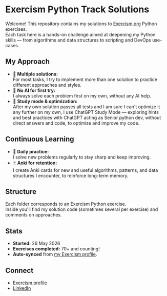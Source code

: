 # Exercism Python Track Solutions

Welcome! This repository contains my solutions to [Exercism.org](https://exercism.org/tracks/python) Python exercises.  
Each task here is a hands-on challenge aimed at deepening my Python skills — from algorithms and data structures to scripting and DevOps use-cases.

## My Approach

- 📝 **Multiple solutions:**  
  For most tasks, I try to implement more than one solution to practice different approaches and styles.
- 🚫 **No AI for first try:**  
  I always solve each problem first on my own, without any AI help.
- 🎯 **Study mode & optimization:**  
  After my own solution passes all tests and I am sure I can't optimize it any further on my own, I use ChatGPT Study Mode — exploring hints and best practices with ChatGPT acting as Senior python dev, without direct answers and code, to optimize and improve my code.

## Continuous Learning

- 🚀 **Daily practice:**  
  I solve new problems regularly to stay sharp and keep improving.
- 🃏 **Anki for retention:**  
  I create Anki cards for new and useful algorithms, patterns, and data structures I encounter, to reinforce long-term memory.

## Structure
Each folder corresponds to an Exercism Python exercise.  
Inside you'll find my solution code (sometimes several per exercise) and comments on approaches.

## Stats
- **Started:** 26 May 2026
- **Exercises completed:** 70+ and counting!
- **Auto-synced** from [my Exercism profile](https://exercism.org/profiles/Angrylance).

## Connect
- [Exercism profile](https://exercism.org/profiles/Angrylance)
- [LinkedIn](https://www.linkedin.com/in/eugene-anufriev-916750bb/)  <!-- убери, если не хочешь светить -->
